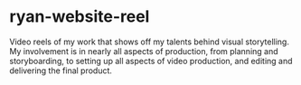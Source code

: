 # ryan-website-reel
Video reels of my work that shows off my talents behind visual storytelling. My involvement is in nearly all aspects of production, from planning and storyboarding, to setting up all aspects of video production, and editing and delivering the final product.
